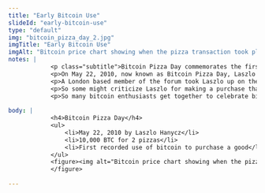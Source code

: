 ```yaml
--- 
title: "Early Bitcoin Use"
slideId: "early-bitcoin-use"
type: "default"
img: "bitcoin_pizza_day_2.jpg"
imgTitle: "Early Bitcoin Use"
imgAlt: "Bitcoin price chart showing when the pizza transaction took place"
notes: | 
            <p class="subtitle">Bitcoin Pizza Day commemorates the first documented purchase of a physical good using bitcoin. </p>
            <p>On May 22, 2010, now known as Bitcoin Pizza Day, Laszlo Hanyecz agreed to pay 10,000 Bitcoins for two delivered Papa John&apos;s pizzas. Organized on bitcointalk forum, the Florida man reached out for help. &quot;I&apos;ll pay 10,000 bitcoins for a couple of pizzas.. like maybe 2 large ones so I have some left over for the next day,&quot; Hanyecz wrote.</p>
            <p>A London based member of the forum took Laszlo up on the offer, which was a fairly savvy move even at the time, considering that 10k Bitcoin amounted to 41$ dollars and the pizza purchase cost just 25$, instantly turning this user a modest profit.</p>
            <p>So some might criticize Laszlo for making a purchase that probably doesn&apos;t look so hot in hindsight, considering the amount of Bitcoin he paid for two pizzas totaling 25$ is now worth $80,000,000. But Laszlo himself doesn&apos;t regret the purchase: He stated &quot;It wasn&apos;t like Bitcoins had any value back then, so the idea of trading them for a pizza was incredibly cool,&quot; Hanyecz told the NY Times. </p>
            <p>So many bitcoin enthusiasts get together to celebrate bitcoin pizza day by doing two of the things they love, eating pizza, and talking bitcoin.</p>
        
body: | 
            <h4>Bitcoin Pizza Day</h4>
            <ul>
                <li>May 22, 2010 by Laszlo Hanycz</li>
                <li>10,000 BTC for 2 pizzas</li>
                <li>First recorded use of bitcoin to purchase a good</li>
            </ul>
            <figure><img alt="Bitcoin price chart showing when the pizza transaction took place" src="images/bitcoin_pizza_day_2.jpg" title="Early Bitcoin Use">
            </figure>
        
---
```

